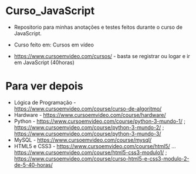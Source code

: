 # Curso_JavaScript

* Repositorio para minhas anotações e testes feitos durante o curso de JavaScript.

* Curso feito em: Cursos em vídeo
- https://www.cursoemvideo.com/cursos/ - basta se registrar ou logar e ir em JavaScript (40horas)

# Para ver depois

- Lógica de Programação - https://www.cursoemvideo.com/course/curso-de-algoritmo/
- Hardware - https://www.cursoemvideo.com/course/hardware/
- Python - https://www.cursoemvideo.com/course/python-3-mundo-1/ ;  https://www.cursoemvideo.com/course/python-3-mundo-2/ ; https://www.cursoemvideo.com/course/python-3-mundo-3/ 
- MySQL - https://www.cursoemvideo.com/course/mysql/ 
- HTML5 e CSS3 - https://www.cursoemvideo.com/course/html5/ ... https://www.cursoemvideo.com/course/html5-css3-modulo1/ ; https://www.cursoemvideo.com/course/curso-html5-e-css3-modulo-2-de-5-40-horas/ 
